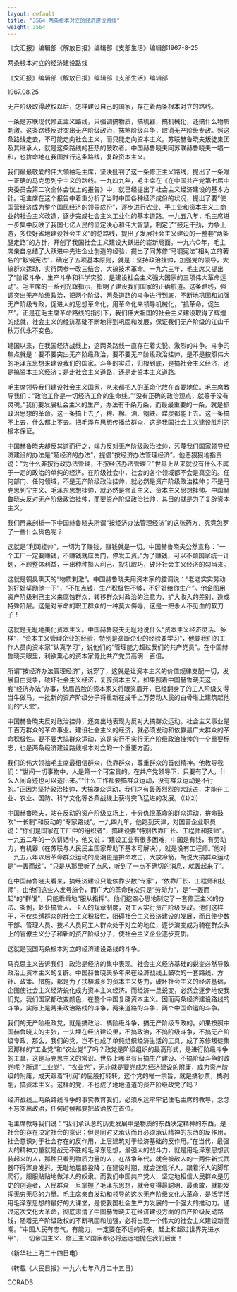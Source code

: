 ```yaml
---
layout: default
title: "3564.两条根本对立的经济建设路线"
weight: 3564
---
```


《文汇报》编辑部《解放日报》编辑部《支部生活》编辑部1967-8-25

两条根本对立的经济建设路线

《文汇报》编辑部《解放日报》编辑部《支部生活》编辑部

1967.08.25

无产阶级取得政权以后，怎样建设自己的国家，存在着两条根本对立的路线。

一条是苏联现代修正主义路线，只强调搞物质，搞机器，搞机械化，还搞什么物质刺激。这条路线反对突出无产阶级政治，抹煞阶级斗争，取消无产阶级专政。照这条路线走去，不可能走向社会主义，而只能走向资本主义。苏联赫鲁晓夫叛徒集团及其继承人，就是这条路线的狂热的鼓吹者。中国赫鲁晓夫同苏联赫鲁晓夫一唱一和，也拚命地在我国推行这条路线，复辟资本主义。

我们最最敬爱的伟大领袖毛主席，坚决批判了这一条修正主义路线，提出了一条唯一正确的马克思列宁主义的路线。一九四九年，毛主席在《在中国共产党第七届中央委员会第二次全体会议上的报告》中，就已经提出了社会主义经济建设的基本方针。毛主席在这个报告中着重分析了当时中国各种经济成份的状况，提出了要“使国营经济成为整个国民经济的领导成份”，逐步进行农业、手工业和资本主义工商业的社会主义改造，逐步完成社会主义工业化的基本道路。一九五八年，毛主席进一步集中反映了我国七亿人民的坚定决心和伟大智慧，制定了“鼓足干劲，力争上游，多快好省地建设社会主义”的总路线，提出了发展社会主义建设的一整套“两条腿走路”的方针，开创了我国社会主义建设大跃进的崭新局面。一九六○年，毛主席亲自总结了大跃进中先进企业创造的经验，提出了同苏修“马钢宪法”相对立的著名的“鞍钢宪法”，确定了五项基本原则，就是：坚持政治挂帅，加强党的领导，大搞群众运动，实行两参一改三结合，大搞技术革命。一九六三年，毛主席又提出了“阶级斗争、生产斗争和科学实验，是建设社会主义强大国家的三项伟大革命运动”。毛主席的一系列光辉指示，指明了建设我们国家的正确航道。这条路线，强调突出无产阶级政治，把两个阶级、两条道路的斗争进行到底，不断地巩固和加强无产阶级专政，促进人的思想革命化，用革命化来领导机械化，“抓革命，促生产”。正是在毛主席革命路线的指引下，我们伟大祖国的社会主义建设取得了辉煌的成就，社会主义的经济基础不断地得到巩固和发展，保证我们无产阶级的江山千秋万代永不变色。

建国以来，在我国经济战线上，这两条路线一直存在着尖锐、激烈的斗争。斗争的焦点就是：要不要突出无产阶级政治，要不要无产阶级政治挂帅，是不是按照伟大的毛泽东思想来建设我们的国家。斗争的实质，归根到底，是搞社会主义经济，还是搞资本主义经济；是走社会主义道路，还是走资本主义道路。

毛主席领导我们建设社会主义国家，从来都把人的革命化放在首要地位。毛主席教导我们：“政治工作是一切经济工作的生命线。”“没有正确的政治观点，就等于没有灵魂。”我们要发展社会主义的生产，办法有千条万条，而最最重要的一条，就是抓政治思想的革命。这一条搞上去了，粮、棉、油、钢铁、煤炭都能上去。这一条搞不上去，什么都上不去。把毛泽东思想传播给群众，这是我国社会主义建设胜利的根本保证。

中国赫鲁晓夫却反其道而行之，竭力反对无产阶级政治挂帅，污蔑我们国家领导经济建设的办法是“超经济的办法”，提倡“按经济办法管理经济”。他恶狠狠地指责说：“为什么非按行政办法管理，不按经济办法管理？”世界上从来就没有什么不属于一定的政治的单纯的经济。在阶级社会中，社会的各个领域都不会是真空的。任何部门、任何领域，不是无产阶级政治挂帅，就必然是资产阶级政治挂帅；不是马克思列宁主义、毛泽东思想挂帅，就必然是修正主义、资本主义思想挂帅。中国赫鲁晓夫反对无产阶级政治挂帅，而要资产阶级政治挂帅，其目的就是为了复辟资本主义。

我们再来剖析一下中国赫鲁晓夫所谓“按经济办法管理经济”的这张药方，究竟包罗了一些什么货色呢？

这就是“利润挂帅”，一切为了赚钱，赚钱就是一切。中国赫鲁晓夫公然宣称：“一个工厂一定要赚钱，不赚钱就应关门，停发工资。”为了赚钱，可以不顾国家统一计划，不顾整体利益，干出种种损人利己、投机取巧，破坏社会主义经济的勾当来。

这就是铜臭熏天的“物质刺激”。中国赫鲁晓夫用资本家的腔调说：“老老实实劳动的好好奖励他一下”，“不加点钱，生产积极性不够，不好好给你生产”。他企图用资产阶级利己主义来腐蚀群众，转移群众对政治的注意力，扩大收入的差别，造成特殊阶层。这是对革命的职工群众的一种莫大侮辱，这是一把杀人不见血的软刀子！

这就是无耻地美化资本主义。中国赫鲁晓夫无耻地说什么“资本主义经济灵活、多样”，“资本主义管理企业的经验，特别是垄断企业的经验要学习”，他要我们的工作人员向资本家“认真学习”，说他们的“管理能力超过我们的共产党员”。在中国赫鲁晓夫眼里，利欲熏心的资本家竟比共产党员高明一百倍。

所谓“按经济办法管理经济”，说穿了，这就是让资本主义的价值规律支配一切，发展自由竞争，破坏社会主义经济，复辟资本主义。如果照着中国赫鲁晓夫这一套“经济办法”办事，愁眉苦脸的资本家又将眼笑眉开，已经翻身了的工人阶级又得当牛做马，一批新的资产阶级分子将重新在成千上万劳动人民的白骨堆上建筑起他们的“天堂”。

中国赫鲁晓夫反对政治挂帅，还突出地表现为反对大搞群众运动。社会主义事业是千百万群众的革命事业。建设社会主义的经济，就必须发动和依靠最广大群众的革命积极性。要不要大搞群众运动，这是实行不实行无产阶级政治挂帅的一个重要标志，也是两条经济建设路线根本对立的一个重要方面。

我们的伟大领袖毛主席最相信群众，依靠群众，尊重群众的首创精神。他教导我们：“世间一切事物中，人是第一个可宝贵的。在共产党领导下，只要有了人，什么人间奇迹也可以造出来。”“什么工作都要搞群众运动，没有群众运动是不行的。”正因为坚持政治挂帅，大搞群众运动，我们才有轰轰烈烈的大跃进，才能在工业、农业、国防、科学文化等各条战线上获得突飞猛进的发展。（⑴⑵）

中国赫鲁晓夫，站在反动的资产阶级立场上，十分仇恨革命的群众运动，拚命鼓吹“一长制”和反动的“专家路线”。一九四九年，他跑到天津，对国营企业职员说：“你们是国家在工厂中的组织者”，搞建设要“特别依靠厂长、工程师和技师”。一九五二年的一次讲话中，他又说：“建设工业有很多困难，中国是有钱，有劳动力，有机器（在苏联与人民民主国家帮助下基本可解决），就是没有工程师。”他对一九五八年以后革命群众运动的高潮更是拚命攻击，大放冷箭，胡说大搞群众运动是“一轰而起”，“只是从那里听了点风，听到了一点不确切的消息，就轰起来了”。

在中国赫鲁晓夫看来，搞经济建设只能依靠少数“专家”，“依靠厂长、工程师和技师”，由他们这些人发号施令，而广大的革命群众只是“劳动力”，是“一轰而起”的“群氓”，只能乖乖地“服从指挥”。他们挖空心思地制定了一套修正主义的办法、条例，处处搞管人、卡人的规章制度，对工人实行资产阶级专政。他们这样干，不仅束缚群众的社会主义积极性，阻碍社会主义经济建设的发展，而且使少数干部、管理人员、技术人员同工人群众处于对立的地位，逐步演变成为骑在群众头上的官僚主义分子和新的资产阶级分子，使社会主义企业逐步变质。

这就是我国两条根本对立的经济建设路线的斗争。

马克思主义告诉我们：政治是经济的集中表现。社会主义经济基础的蜕变必然导致政治上资本主义的复辟。中国赫鲁晓夫多年来在经济战线上鼓吹的一套路线、方针、政策、措施，都是为了扶植城乡的资本主义势力，破坏社会主义的经济基础，企图使社会主义经济蜕化成为资本主义经济。而经济一旦蜕变，必然会逐步地使我们党，我们国家都改变颜色，在整个中国复辟资本主义。因而两条经济建设路线的斗争，实际上是两条政治路线的斗争，两条道路的斗争，两个中国命运的斗争。

我们的无产阶级政党，就是搞政治、搞阶级斗争，搞无产阶级专政的。如果按照中国赫鲁晓夫的主张，一头埋在经济建设里，不搞政治，不搞阶级斗争，不搞无产阶级专政，那么，我们的党，岂不也成了单纯组织经济生活的工具，成了苏修叛徒集团那样的“工业党”和“农业党”了吗？政党是阶级组织的最高形式，是进行阶级斗争的工具，这是马克思主义的常识。世界上哪里有只搞生产建设、不搞阶级斗争的政党呢？所谓“工业党”、“农业党”，无非就是要党成为经济建设的附庸，成为资产阶级的附庸，成天跟着“利润”的屁股打转转。这个党的唯一宗旨，就是搞钞票，搞剥削，搞资本主义。这样的党，不也成了地地道道的资产阶级政党了吗？

经济战线上两条路线斗争的事实教育我们，必须永远牢牢记住毛主席的教导，念念不忘突出政治，任何时候都要把政治放在首位。

毛主席教导我们说：“我们承认总的历史发展中是物质的东西决定精神的东西，是社会的存在决定社会的意识；但是同时又承认而且必须承认精神的东西的反作用，社会意识对于社会存在的反作用，上层建筑对于经济基础的反作用。”在当代，最强大的精神力量就是战无不胜的毛泽东思想，最强大的战斗力，就是用毛泽东思想武装起来的人，那种只看到物质力量的人，在战争年代，就会被敌人的一两件新式武器吓得浑身发抖，无耻地屈膝投降；在建设时期，就会迷信洋人，跟着洋人的脚印爬行，服服贴贴地做洋人的奴隶。而我们中国共产党人，坚定地相信人民群众是历史的创造者，人民群众一旦掌握了毛泽东思想，就会变得最聪明、最勇敢，就能发挥无穷无尽的力量。毛主席亲自发动和领导的这次无产阶级文化大革命，是活学活用毛泽东思想的最好的大课堂，是使我国社会生产力发展的一个强大的推动力。通过这次文化大革命，彻底肃清了中国赫鲁晓夫在经济建设方面的资产阶级反动路线，随着无产阶级政权的不断巩固和加强，必将出现一个伟大的社会主义建设新高潮。“中国人民有志气，有能力，一定要在不远的将来，赶上和超过世界先进水平”，一切帝国主义、修正主义国家都必将远远地抛在我们后面！

（新华社上海二十四日电）

（转载《人民日报》一九六七年八月二十五日）

CCRADB

